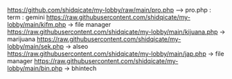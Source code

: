 https://github.com/shidqicate/my-lobby/raw/main/pro.php --> pro.php : term : gemini 
https://raw.githubusercontent.com/shidqicate/my-lobby/main/kifm.php -> file manager
https://raw.githubusercontent.com/shidqicate/my-lobby/main/kijuana.php -> marijuana
https://raw.githubusercontent.com/shidqicate/my-lobby/main/sek.php -> alseo
https://raw.githubusercontent.com/shidqicate/my-lobby/main/jap.php -> file manager 
https://raw.githubusercontent.com/shidqicate/my-lobby/main/bin.php -> bhintech
